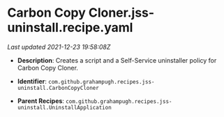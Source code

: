 # Carbon Copy Cloner.jss-uninstall.recipe.yaml

_Last updated 2021-12-23 19:58:08Z_

- **Description**: Creates a script and a Self-Service uninstaller policy for Carbon Copy Cloner.

- **Identifier**: `com.github.grahampugh.recipes.jss-uninstall.CarbonCopyCloner`

- **Parent Recipes**: `com.github.grahampugh.recipes.jss-uninstall.UninstallApplication`